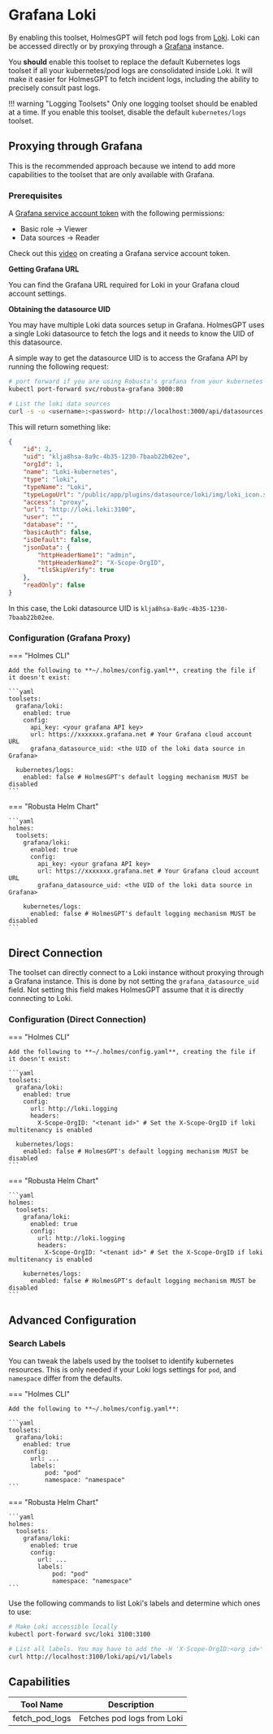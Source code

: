 # Grafana Loki

By enabling this toolset, HolmesGPT will fetch pod logs from [Loki](https://grafana.com/oss/loki/). Loki can be accessed directly or by proxying through a [Grafana](https://grafana.com/oss/grafana/) instance.

You **should** enable this toolset to replace the default Kubernetes logs toolset if all your kubernetes/pod logs are consolidated inside Loki. It will make it easier for HolmesGPT to fetch incident logs, including the ability to precisely consult past logs.

!!! warning "Logging Toolsets"
    Only one logging toolset should be enabled at a time. If you enable this toolset, disable the default `kubernetes/logs` toolset.

## Proxying through Grafana

This is the recommended approach because we intend to add more capabilities to the toolset that are only available with Grafana.

### Prerequisites

A [Grafana service account token](https://grafana.com/docs/grafana/latest/administration/service-accounts/) with the following permissions:

* Basic role -> Viewer
* Data sources -> Reader

Check out this [video](https://www.loom.com/share/f969ab3af509444693802254ab040791?sid=aa8b3c65-2696-4f69-ae47-bb96e8e03c47) on creating a Grafana service account token.

**Getting Grafana URL**

You can find the Grafana URL required for Loki in your Grafana cloud account settings.

**Obtaining the datasource UID**

You may have multiple Loki data sources setup in Grafana. HolmesGPT uses a single Loki datasource to fetch the logs and it needs to know the UID of this datasource.

A simple way to get the datasource UID is to access the Grafana API by running the following request:

```bash
# port forward if you are using Robusta's grafana from your kubernetes cluster
kubectl port-forward svc/robusta-grafana 3000:80

# List the loki data sources
curl -s -u <username>:<password> http://localhost:3000/api/datasources | jq '.[] | select(.type == "loki")'
```

This will return something like:

```json
{
    "id": 2,
    "uid": "klja8hsa-8a9c-4b35-1230-7baab22b02ee",
    "orgId": 1,
    "name": "Loki-kubernetes",
    "type": "loki",
    "typeName": "Loki",
    "typeLogoUrl": "/public/app/plugins/datasource/loki/img/loki_icon.svg",
    "access": "proxy",
    "url": "http://loki.loki:3100",
    "user": "",
    "database": "",
    "basicAuth": false,
    "isDefault": false,
    "jsonData": {
        "httpHeaderName1": "admin",
        "httpHeaderName2": "X-Scope-OrgID",
        "tlsSkipVerify": true
    },
    "readOnly": false
}
```

In this case, the Loki datasource UID is `klja8hsa-8a9c-4b35-1230-7baab22b02ee`.

### Configuration (Grafana Proxy)

=== "Holmes CLI"

    Add the following to **~/.holmes/config.yaml**, creating the file if it doesn't exist:

    ```yaml
    toolsets:
      grafana/loki:
        enabled: true
        config:
          api_key: <your grafana API key>
          url: https://xxxxxxx.grafana.net # Your Grafana cloud account URL
          grafana_datasource_uid: <the UID of the loki data source in Grafana>

      kubernetes/logs:
        enabled: false # HolmesGPT's default logging mechanism MUST be disabled
    ```

=== "Robusta Helm Chart"

    ```yaml
    holmes:
      toolsets:
        grafana/loki:
          enabled: true
          config:
            api_key: <your grafana API key>
            url: https://xxxxxxx.grafana.net # Your Grafana cloud account URL
            grafana_datasource_uid: <the UID of the loki data source in Grafana>

        kubernetes/logs:
          enabled: false # HolmesGPT's default logging mechanism MUST be disabled
    ```

## Direct Connection

The toolset can directly connect to a Loki instance without proxying through a Grafana instance. This is done by not setting the `grafana_datasource_uid` field. Not setting this field makes HolmesGPT assume that it is directly connecting to Loki.

### Configuration (Direct Connection)

=== "Holmes CLI"

    Add the following to **~/.holmes/config.yaml**, creating the file if it doesn't exist:

    ```yaml
    toolsets:
      grafana/loki:
        enabled: true
        config:
          url: http://loki.logging
          headers:
            X-Scope-OrgID: "<tenant id>" # Set the X-Scope-OrgID if loki multitenancy is enabled

      kubernetes/logs:
        enabled: false # HolmesGPT's default logging mechanism MUST be disabled
    ```

=== "Robusta Helm Chart"

    ```yaml
    holmes:
      toolsets:
        grafana/loki:
          enabled: true
          config:
            url: http://loki.logging
            headers:
              X-Scope-OrgID: "<tenant id>" # Set the X-Scope-OrgID if loki multitenancy is enabled

        kubernetes/logs:
          enabled: false # HolmesGPT's default logging mechanism MUST be disabled
    ```

## Advanced Configuration

### Search Labels

You can tweak the labels used by the toolset to identify kubernetes resources. This is only needed if your Loki logs settings for `pod`, and `namespace` differ from the defaults.

=== "Holmes CLI"

    Add the following to **~/.holmes/config.yaml**:

    ```yaml
    toolsets:
      grafana/loki:
        enabled: true
        config:
          url: ...
          labels:
              pod: "pod"
              namespace: "namespace"
    ```

=== "Robusta Helm Chart"

    ```yaml
    holmes:
      toolsets:
        grafana/loki:
          enabled: true
          config:
            url: ...
            labels:
                pod: "pod"
                namespace: "namespace"
    ```

Use the following commands to list Loki's labels and determine which ones to use:

```bash
# Make Loki accessible locally
kubectl port-forward svc/loki 3100:3100

# List all labels. You may have to add the -H 'X-Scope-OrgID:<org id>' option with a valid org id
curl http://localhost:3100/loki/api/v1/labels
```

## Capabilities

| Tool Name | Description |
|-----------|-------------|
| fetch_pod_logs | Fetches pod logs from Loki |
